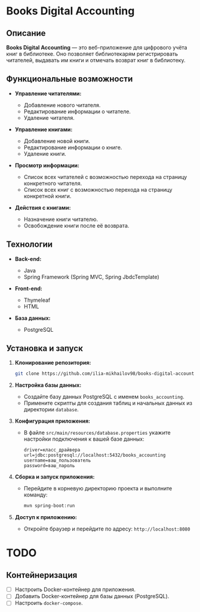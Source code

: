 # Books Digital Accounting

## Описание

**Books Digital Accounting** — это веб-приложение для цифрового учёта книг в библиотеке. Оно позволяет библиотекарям регистрировать читателей, выдавать им книги и отмечать возврат книг в библиотеку.

## Функциональные возможности

- **Управление читателями:**
  - Добавление нового читателя.
  - Редактирование информации о читателе.
  - Удаление читателя.

- **Управление книгами:**
  - Добавление новой книги.
  - Редактирование информации о книге.
  - Удаление книги.

- **Просмотр информации:**
  - Список всех читателей с возможностью перехода на страницу конкретного читателя.
  - Список всех книг с возможностью перехода на страницу конкретной книги.

- **Действия с книгами:**
  - Назначение книги читателю.
  - Освобождение книги после её возврата.

## Технологии

- **Back-end:**
  - Java
  - Spring Framework (Spring MVC, Spring JbdcTemplate)

- **Front-end:**
  - Thymeleaf
  - HTML

- **База данных:**
  - PostgreSQL

## Установка и запуск

1. **Клонирование репозитория:**

   ```bash
   git clone https://github.com/ilia-mikhailov98/books-digital-accounting.git
   ```

2. **Настройка базы данных:**

   - Создайте базу данных PostgreSQL с именем `books_accounting`.
   - Примените скрипты для создания таблиц и начальных данных из директории `database`.

3. **Конфигурация приложения:**

   - В файле `src/main/resources/database.properties` укажите настройки подключения к вашей базе данных:

     ```properties
     driver=класс_драйвера
     url=jdbc:postgresql://localhost:5432/books_accounting
     username=ваш_пользователь
     password=ваш_пароль
     ```

4. **Сборка и запуск приложения:**

   - Перейдите в корневую директорию проекта и выполните команду:

     ```bash
     mvn spring-boot:run
     ```

5. **Доступ к приложению:**

   - Откройте браузер и перейдите по адресу: `http://localhost:8080`

# TODO

## Контейнеризация
- [ ] Настроить Docker-контейнер для приложения.
- [ ] Добавить Docker-контейнер для базы данных (PostgreSQL).
- [ ] Настроить `docker-compose`.
